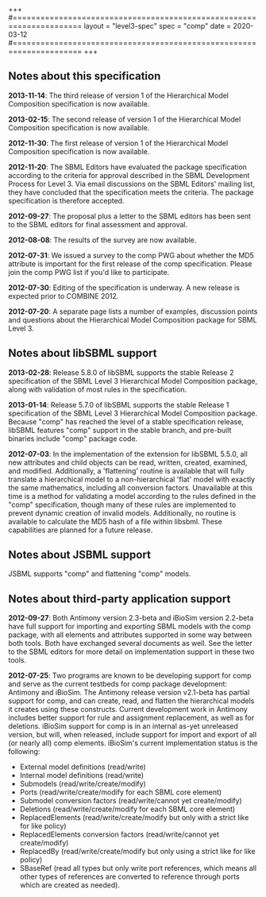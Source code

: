 +++
#=====================================================================
layout = "level3-spec"
spec   = "comp"
date   = 2020-03-12
#=====================================================================
+++

## Notes about this specification

**2013-11-14**: The third release of version 1 of the Hierarchical Model Composition specification is now available.

**2013-02-15**: The second release of version 1 of the Hierarchical Model Composition specification is now available.

**2012-11-30**: The first release of version 1 of the Hierarchical Model Composition specification is now available.

**2012-11-20**: The SBML Editors have evaluated the package specification according to the criteria for approval described in the SBML Development Process for Level&nbsp;3. Via email discussions on the SBML Editors' mailing list, they have concluded that the specification meets the criteria. The package specification is therefore accepted.

**2012-09-27**: The proposal plus a letter to the SBML editors has been sent to the SBML editors for final assessment and approval.

**2012-08-08**: The results of the survey are now available.

**2012-07-31**: We issued a survey to the comp PWG about whether the MD5 attribute is important for the first release of the comp specification. Please join the comp PWG list if you'd like to participate.

**2012-07-30**: Editing of the specification is underway. A new release is expected prior to COMBINE 2012.

**2012-07-20**: A separate page lists a number of examples, discussion points and questions about the Hierarchical Model Composition package for SBML Level&nbsp;3.


## Notes about libSBML support

**2013-02-28**: Release 5.8.0 of libSBML supports the stable Release 2 specification of the SBML Level 3 Hierarchical Model Composition package, along with validation of most rules in the specification.

**2013-01-14**: Release 5.7.0 of libSBML supports the stable Release 1 specification of the SBML Level 3 Hierarchical Model Composition package. Because "comp" has reached the level of a stable specification release, libSBML features "comp" support in the stable branch, and pre-built binaries include "comp" package code.

**2012-07-03**: In the implementation of the extension for libSBML 5.5.0, all new attributes and child objects can be read, written, created, examined, and modified. Additionally, a 'flattening' routine is available that will fully translate a hierarchical model to a non-hierarchical 'flat' model with exactly the same mathematics, including all conversion factors. Unavailable at this time is a method for validating a model according to the rules defined in the "comp" specification, though many of these rules are implemented to prevent dynamic creation of invalid models. Additionally, no routine is available to calculate the MD5 hash of a file within libsbml. These capabilities are planned for a future release.


## Notes about JSBML support

JSBML supports "comp" and flattening "comp" models.


## Notes about third-party application support

**2012-09-27**: Both Antimony version 2.3-beta and iBioSim version 2.2-beta have full support for importing and exporting SBML models with the comp package, with all elements and attributes supported in some way between both tools. Both have exchanged several documents as well. See the letter to the SBML editors for more detail on implementation support in these two tools.

**2012-07-25**: Two programs are known to be developing support for comp and serve as the current testbeds for comp package development: Antimony and iBioSim. The Antimony release version v2.1-beta has partial support for comp, and can create, read, and flatten the hierarchical models it creates using these constructs. Current development work in Antimony includes better support for rule and assignment replacement, as well as for deletions. iBioSim support for comp is in an internal as-yet unreleased version, but will, when released, include support for import and export of all (or nearly all) comp elements. iBioSim's current implementation status is the following:
- External model definitions (read/write)
- Internal model definitions (read/write)
- Submodels (read/write/create/modify)
- Ports (read/write/create/modify for each SBML core element)
- Submodel conversion factors (read/write/cannot yet create/modify)
- Deletions (read/write/create/modify for each SBML core element)
- ReplacedElements (read/write/create/modify but only with a strict like for like policy)
- ReplacedElements conversion factors (read/write/cannot yet create/modify)
- ReplacedBy (read/write/create/modify but only using a strict like for like policy)
- SBaseRef (read all types but only write port references, which means all other types of references are converted to reference through ports which are created as needed).
